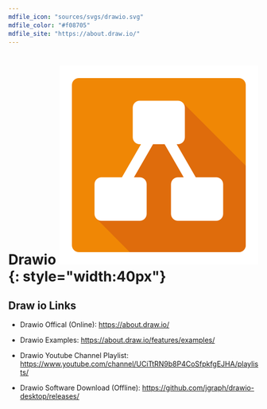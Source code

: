 ```yaml
---
mdfile_icon: "sources/svgs/drawio.svg"
mdfile_color: "#f08705"
mdfile_site: "https://about.draw.io/"
---
```



# Drawio ![](../sources/svgs/drawio.svg){: style="width:40px"}


## Draw io Links


* Drawio Offical (Online): https://about.draw.io/

* Drawio Examples: https://about.draw.io/features/examples/

* Drawio Youtube Channel Playlist: https://www.youtube.com/channel/UCiTtRN9b8P4CoSfpkfgEJHA/playlists/

* Drawio Software Download (Offline): https://github.com/jgraph/drawio-desktop/releases/



<br>
<br>


